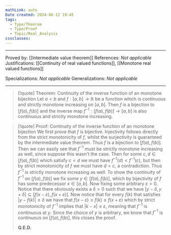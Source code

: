 ```yaml
---
mathLink: auto
Date created: 2024-06-12 19:45
tags:
  - Type/Theorem
  - Type/Proof
  - Topic/Real_Analysis
cssclasses:
---
```


---

Proved by: [[Intermediate value theorem]]
References: _Not applicable_
Justifications: [[Continuity of real valued functions]], [[Monotone real valued functions]]

Specializations: _Not applicable_
Generalizations: _Not applicable_

---

> [!quote] Theorem: Continuity of the inverse function of an monotone bijection
> Let $a<b$ and $f:[a,b]\to \mathbb{R}$ be a function which is continuous and strictly monotone increasing on $[a,b]$. Then $f$ is a bijection to $[f(a),f(b)]$ and the inverse map $f^{-1}:[f(a),f(b)]\to [a,b]$ is also continuous and strictly monotone increasing.

>[!quote] Proof: Continuity of the inverse function of an monotone bijection
>We first prove that $f$ is bijective. Injectivity follows directly from the strict monotonicity of $f$, whilst the surjectivity is guaranteed by the intermediate value theorem. Thus $f$ is a bijection to $[f(a),f(b)]$. Then we can easily see that $f^{-1}$ must be strictly monotone increasing as well, since suppose this wasn't the case. Then for some $c,d\in [f(a),f(b)]$ which satisfy $c<d$ we must have $f^{-1}(d)<f^{-1}(c)$, but then by strict monotonicity of $f$ we must have $d<c$, a contradiction. Thus $f^{-1}$ is strictly monotone increasing as well. To show the continuity of $f^{-1}$ on $[f(a),f(b)]$ we fix some $y\in [f(a),f(b)]$, which by bijectivity of $f$ has some predecessor $x\in [a,b]$. Now fixing some arbitrary $\varepsilon>0$. Notice that there obviously exists a $\delta>0$ such that we have $[y-\delta,y+\delta]\subseteq [f(x-\varepsilon),f(x+\varepsilon)]$. Now notice that for every $f(k)$ that satisfies $\left| y-f(k) \right|\leq \delta$ we have that $f(x-\varepsilon)\leq f(k)\leq f(x+\varepsilon)$ which by strict monotonicity of $f^{-1}$ implies that $\left| k-x \right|\leq \varepsilon$, meaning that $f^{-1}$ is continuous at $y$. Since the choice of $y$ is arbitrary, we know that $f^{-1}$ is continuous on $[f(a),f(b)]$, this closes the proof. 
>
> **Q.E.D.**



